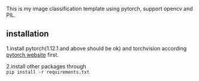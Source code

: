 This is my image classification template using pytorch, support opencv and PIL.
## installation
1.install pytorch(1.12.1 and above should be ok) and torchvision according [pytorch website](https://pytorch.org/get-started/locally/) first.

2.install other packages through   
`pip install -r requirements.txt`
